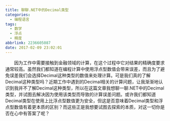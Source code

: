 ```yaml
---
title: 聊聊.NET中的Decimal类型
categories:
  - 编程语言
tags:
  - 数学
  - 浮点
  - 精度
abbrlink: 2236605087
date: 2017-02-09 23:02:01
---
```

&emsp;&emsp;因为工作中需要接触到金融领域的计算，在这个过程中它对结果的精确度要求通常较高。虽然我们都知道在编程计算中使用浮点型数值会带来误差，而且为了避免误差我们会选择Decimal这种类型的数值来处理计算。可是我们真的了解Decimal这种类型吗？近期工作中遇到的Decimal相关的计算问题，让我渐渐地认识到我并不了解Decimal这种类型，所以在这篇文章我想聊一聊.NET中的Decimal类型，并试图去解决因为使用该类型而导致的计算误差问题。或许我们都知道Decimal类型在使用上比浮点型数值更为安全，但这是否意味着Decimal类型和浮点型数值有着更本质的区别？而这些正是我想要试图去探索的本质，对这一切你是否在心中有答案了呢？

<!--more-->